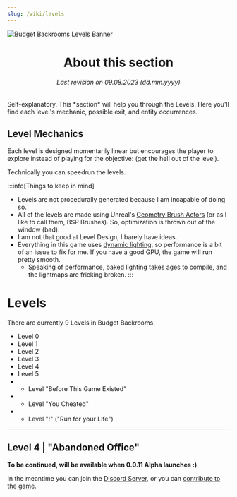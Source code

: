 ```yaml
---
slug: /wiki/levels
---
```


![Budget Backrooms Levels Banner](https://user-images.githubusercontent.com/32200281/220090485-a9cda5b1-b77c-4d92-951d-6a022a4a2ded.png)
<div align="center">

# About this section
###### Last revision on 09.08.2023 (dd.mm.yyyy)
</div>
Self-explanatory. This *section* will help you through the Levels. Here you'll find each level's mechanic, possible exit, and entity occurrences.

## Level Mechanics

Each level is designed momentarily linear but encourages the player to explore instead of playing for the objective: (get the hell out of the level).

Technically you can speedrun the levels.

:::info[Things to keep in mind]
* Levels are not procedurally generated because I am incapable of doing so.
* All of the levels are made using Unreal's [Geometry Brush Actors](https://docs.unrealengine.com/4.27/en-US/Basics/Actors/Brushes/) (or as I like to call them, BSP Brushes). So, optimization is thrown out of the window (bad).
* I am not that good at Level Design, I barely have ideas.
* Everything in this game uses [dynamic lighting](https://docs.unrealengine.com/4.27/en-US/BuildingWorlds/LightingAndShadows/), so performance is a bit of an issue to fix for me. If you have a good GPU, the game will run pretty smooth.
    * Speaking of performance, baked lighting takes ages to compile, and the lightmaps are fricking broken.
:::
# Levels

There are currently 9 Levels in Budget Backrooms.
* Level 0
* Level 1
* Level 2
* Level 3
* Level 4
* Level 5
* * Level "Before This Game Existed"
* * Level "You Cheated"
* * Level "!" ("Run for your Life")

---

## Level 4 | "Abandoned Office"

**To be continued, will be available when 0.0.11 Alpha launches :)**

In the meantime you can join the [Discord Server](https://discord.gg/WVuTB56ag4), or you can [contribute to the game](https://github.com/DavidJoacaRo/Budget-Backrooms/).